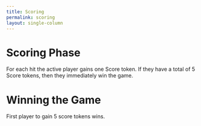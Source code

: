 ```yaml
---
title: Scoring
permalink: scoring
layout: single-column
---
```


# Scoring Phase
For each hit the active player gains one Score token.
If they have a total of 5 Score tokens, then they immediately win the game.

# Winning the Game
First player to gain 5 score tokens wins. 